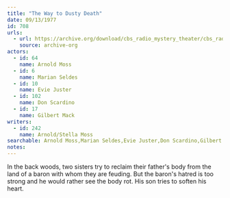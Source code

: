 ```yaml
---
title: "The Way to Dusty Death"
date: 09/13/1977
id: 708
urls: 
  - url: https://archive.org/download/cbs_radio_mystery_theater/cbs_radio_mystery_theater-0701-0750.zip/cbs_radio_mystery_theater-0701-0750%2Fcbsrmt_0708_the_way_to_dusty_death.mp3
    source: archive-org
actors:  
  - id: 64
    name: Arnold Moss  
  - id: 6
    name: Marian Seldes  
  - id: 10
    name: Evie Juster  
  - id: 102
    name: Don Scardino  
  - id: 17
    name: Gilbert Mack
writers:  
  - id: 242
    name: Arnold/Stella Moss
searchable: Arnold Moss,Marian Seldes,Evie Juster,Don Scardino,Gilbert Mack Arnold/Stella Moss
notes:  
---
```

In the back woods, two sisters try to reclaim their father's body from the land of a baron with whom they are feuding. But the baron's hatred is too strong and he would rather see the body rot. His son tries to soften his heart.